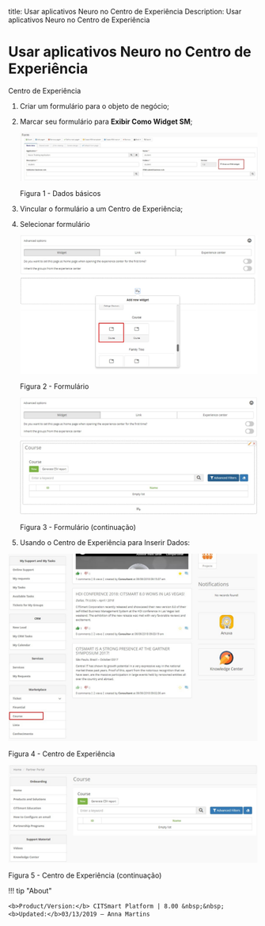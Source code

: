title: Usar aplicativos Neuro no Centro de Experiência
Description: Usar aplicativos Neuro no Centro de Experiência
# Usar aplicativos Neuro no Centro de Experiência

Centro de Experiência

1.  Criar um formulário para o objeto de negócio;

2.  Marcar seu formulário para **Exibir Como Widget SM**;

    ![basic](images/neuro-sm-5.jpg)

    Figura 1 - Dados básicos

3.  Vincular o formulário a um Centro de Experiência;

4.  Selecionar formulário

    ![basic](images/neuro-sm-7.png)

    Figura 2 - Formulário

    ![basic](images/neuro-sm-8.png)

    Figura 3 - Formulário (continuação)

5.  Usando o Centro de Experiência para Inserir Dados:

![basic](images/neuro-sm-9.png)

Figura 4 - Centro de Experiência


![basic](images/neuro-sm-10.png)

Figura 5 - Centro de Experiência (continuação)


!!! tip "About"

    <b>Product/Version:</b> CITSmart Platform | 8.00 &nbsp;&nbsp;
    <b>Updated:</b>03/13/2019 – Anna Martins
